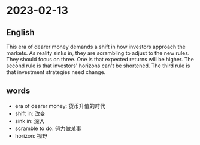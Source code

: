 # 2023-02-13

## English
This era of dearer money demands a shift
in how investors approach the markets. As
reality sinks in, they are scrambling to 
adjust to the new rules. They should focus
on three. One is that expected returns will
be higher. The second rule is that
investors' horizons can't be shortened. The
third rule is that investment strategies
need change.


## words
* era of dearer money: 货币升值的时代
* shift in: 改变
* sink in: 深入
* scramble to do: 努力做某事
* horizon: 视野
